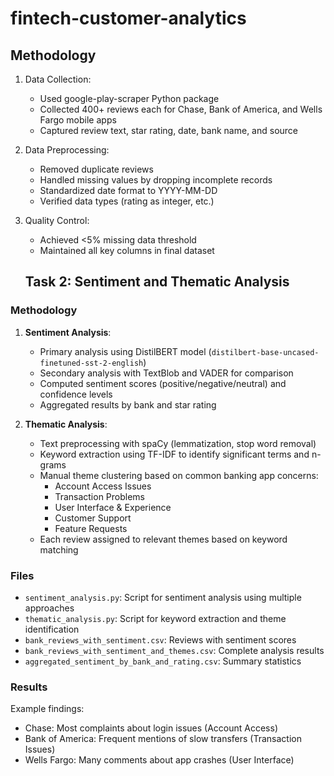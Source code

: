 # fintech-customer-analytics

## Methodology

1. Data Collection:
   - Used google-play-scraper Python package
   - Collected 400+ reviews each for Chase, Bank of America, and Wells Fargo mobile apps
   - Captured review text, star rating, date, bank name, and source

2. Data Preprocessing:
   - Removed duplicate reviews
   - Handled missing values by dropping incomplete records
   - Standardized date format to YYYY-MM-DD
   - Verified data types (rating as integer, etc.)

3. Quality Control:
   - Achieved <5% missing data threshold
   - Maintained all key columns in final dataset


   ## Task 2: Sentiment and Thematic Analysis

### Methodology

1. **Sentiment Analysis**:
   - Primary analysis using DistilBERT model (`distilbert-base-uncased-finetuned-sst-2-english`)
   - Secondary analysis with TextBlob and VADER for comparison
   - Computed sentiment scores (positive/negative/neutral) and confidence levels
   - Aggregated results by bank and star rating

2. **Thematic Analysis**:
   - Text preprocessing with spaCy (lemmatization, stop word removal)
   - Keyword extraction using TF-IDF to identify significant terms and n-grams
   - Manual theme clustering based on common banking app concerns:
     - Account Access Issues
     - Transaction Problems
     - User Interface & Experience
     - Customer Support
     - Feature Requests
   - Each review assigned to relevant themes based on keyword matching

### Files

- `sentiment_analysis.py`: Script for sentiment analysis using multiple approaches
- `thematic_analysis.py`: Script for keyword extraction and theme identification
- `bank_reviews_with_sentiment.csv`: Reviews with sentiment scores
- `bank_reviews_with_sentiment_and_themes.csv`: Complete analysis results
- `aggregated_sentiment_by_bank_and_rating.csv`: Summary statistics

### Results

Example findings:
- Chase: Most complaints about login issues (Account Access)
- Bank of America: Frequent mentions of slow transfers (Transaction Issues)
- Wells Fargo: Many comments about app crashes (User Interface)